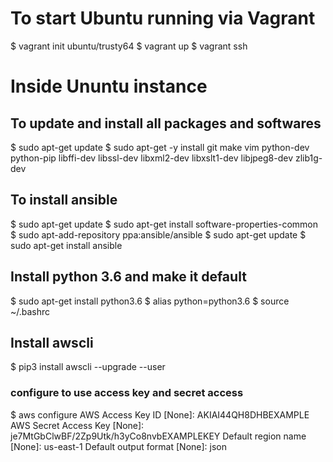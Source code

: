 
# To start Ubuntu running via Vagrant
$ vagrant init ubuntu/trusty64
$ vagrant up
$ vagrant ssh

# Inside Ununtu instance
## To update and install all packages and softwares
$ sudo apt-get update
$ sudo apt-get -y install git make vim python-dev python-pip libffi-dev libssl-dev libxml2-dev libxslt1-dev libjpeg8-dev zlib1g-dev

## To install ansible
$ sudo apt-get update
$ sudo apt-get install software-properties-common
$ sudo apt-add-repository ppa:ansible/ansible
$ sudo apt-get update
$ sudo apt-get install ansible

## Install python 3.6 and make it default
$ sudo apt-get install python3.6
$ alias python=python3.6
$ source ~/.bashrc

## Install awscli
$ pip3 install awscli --upgrade --user
### configure to use access key and secret access
$ aws configure
AWS Access Key ID [None]: AKIAI44QH8DHBEXAMPLE
AWS Secret Access Key [None]: je7MtGbClwBF/2Zp9Utk/h3yCo8nvbEXAMPLEKEY
Default region name [None]: us-east-1
Default output format [None]: json
